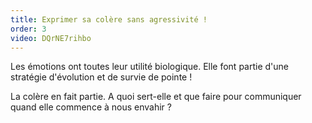 ```yaml
---
title: Exprimer sa colère sans agressivité ! 
order: 3
video: DQrNE7rihbo
---
```

Les émotions ont toutes leur utilité biologique. Elle font partie d'une stratégie d'évolution et de survie de pointe !

La colère en fait partie. A quoi sert-elle et que faire pour communiquer quand elle commence à nous envahir ?